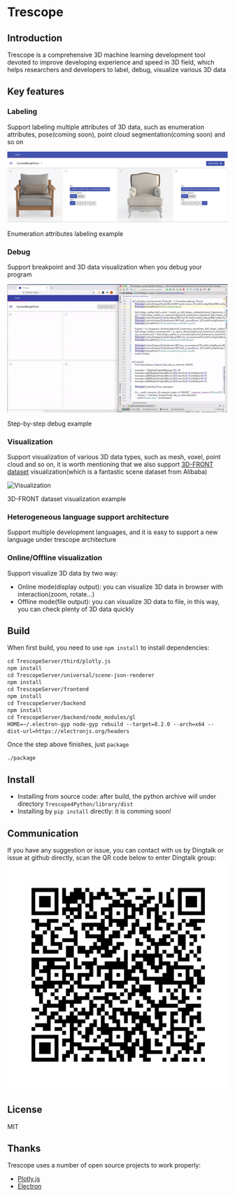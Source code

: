 # Trescope
## Introduction
Trescope is a comprehensive 3D machine learning development tool devoted to improve developing experience and speed in 3D field, which helps researchers and developers to label, debug, visualize various 3D data

## Key features

### Labeling
Support labeling multiple attributes of 3D data, such as enumeration attributes, pose(coming soon), point cloud segmentation(coming soon) and so on

![Labeling](readme/trescope-label-case.png)

Enumeration attributes labeling example

### Debug
Support breakpoint and 3D data visualization when you debug your program

![Debug](readme/trescope-step-debug.gif)

Step-by-step debug example

### Visualization
Support visualization of various 3D data types, such as mesh, voxel, point cloud and so on, it is worth mentioning that we also support [3D-FRONT dataset](https://tianchi.aliyun.com/specials/promotion/alibaba-3d-scene-dataset) visualization(which is a fantastic scene dataset from Alibaba)

![Visualization](readme/trescope-plot-front3d.gif)

3D-FRONT dataset visualization example

### Heterogeneous language support architecture
Support multiple development languages, and it is easy to support a new language under trescope architecture

### Online/Offline visualization
Support visualize 3D data by two way:
* Online mode(display output): you can visualize 3D data in browser with interaction(zoom, rotate...)
* Offline mode(file output): you can visualize 3D data to file, in this way, you can check plenty of 3D data quickly

## Build

When first build, you need to use `npm install` to install dependencies:
```
cd TrescopeServer/third/plotly.js
npm install
cd TrescopeServer/universal/scene-json-renderer
npm install
cd TrescopeServer/frontend
npm install
cd TrescopeServer/backend
npm install
cd TrescopeServer/backend/node_modules/gl
HOME=~/.electron-gyp node-gyp rebuild --target=8.2.0 --arch=x64 --dist-url=https://electronjs.org/headers
```
Once the step above finishes, just `package`
```
./package
```

## Install
* Installing from source code: after build, the python archive will under directory `Trescope4Python/library/dist`
* Installing by `pip install` directly: it is comming soon!

## Communication
If you have any suggestion or issue, you can contact with us by Dingtalk or issue at github directly, scan the QR code below to enter Dingtalk group:
![Dintalk group0](readme/dingtalk-group0.jpg)

## License
MIT

## Thanks

Trescope uses a number of open source projects to work properly:

* [Plotly.js](https://github.com/plotly/plotly.js/)
* [Electron](https://github.com/electron/electron)
